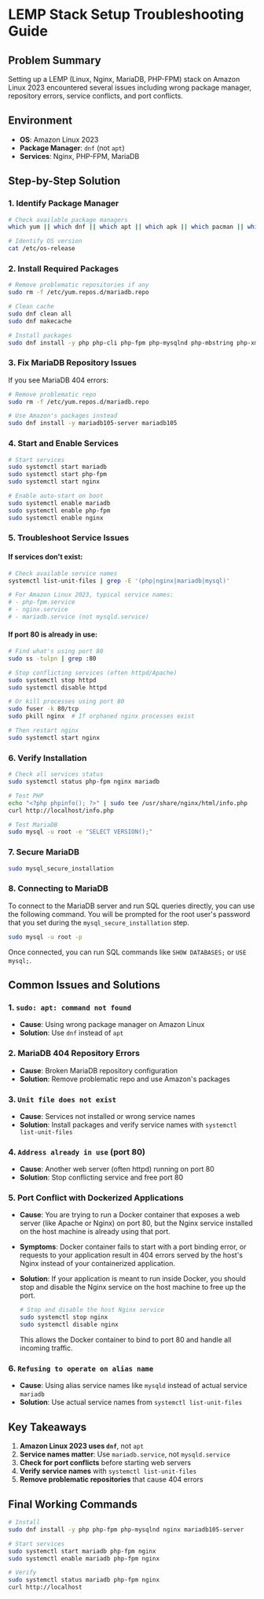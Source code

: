 # LEMP Stack Setup Troubleshooting Guide

## Problem Summary

Setting up a LEMP (Linux, Nginx, MariaDB, PHP-FPM) stack on Amazon Linux 2023 encountered several issues including wrong package manager, repository errors, service conflicts, and port conflicts.

## Environment

-   **OS**: Amazon Linux 2023
-   **Package Manager**: `dnf` (not `apt`)
-   **Services**: Nginx, PHP-FPM, MariaDB

## Step-by-Step Solution

### 1. Identify Package Manager

```bash
# Check available package managers
which yum || which dnf || which apt || which apk || which pacman || which zypper

# Identify OS version
cat /etc/os-release
```

### 2. Install Required Packages

```bash
# Remove problematic repositories if any
sudo rm -f /etc/yum.repos.d/mariadb.repo

# Clean cache
sudo dnf clean all
sudo dnf makecache

# Install packages
sudo dnf install -y php php-cli php-fpm php-mysqlnd php-mbstring php-xml unzip curl git composer nginx mariadb105-server mariadb105
```

### 3. Fix MariaDB Repository Issues

If you see MariaDB 404 errors:

```bash
# Remove problematic repo
sudo rm -f /etc/yum.repos.d/mariadb.repo

# Use Amazon's packages instead
sudo dnf install -y mariadb105-server mariadb105
```

### 4. Start and Enable Services

```bash
# Start services
sudo systemctl start mariadb
sudo systemctl start php-fpm
sudo systemctl start nginx

# Enable auto-start on boot
sudo systemctl enable mariadb
sudo systemctl enable php-fpm
sudo systemctl enable nginx
```

### 5. Troubleshoot Service Issues

#### If services don't exist:

```bash
# Check available service names
systemctl list-unit-files | grep -E '(php|nginx|mariadb|mysql)'

# For Amazon Linux 2023, typical service names:
# - php-fpm.service
# - nginx.service
# - mariadb.service (not mysqld.service)
```

#### If port 80 is already in use:

```bash
# Find what's using port 80
sudo ss -tulpn | grep :80

# Stop conflicting services (often httpd/Apache)
sudo systemctl stop httpd
sudo systemctl disable httpd

# Or kill processes using port 80
sudo fuser -k 80/tcp
sudo pkill nginx  # If orphaned nginx processes exist

# Then restart nginx
sudo systemctl start nginx
```

### 6. Verify Installation

```bash
# Check all services status
sudo systemctl status php-fpm nginx mariadb

# Test PHP
echo "<?php phpinfo(); ?>" | sudo tee /usr/share/nginx/html/info.php
curl http://localhost/info.php

# Test MariaDB
sudo mysql -u root -e "SELECT VERSION();"
```

### 7. Secure MariaDB

```bash
sudo mysql_secure_installation
```

### 8. Connecting to MariaDB

To connect to the MariaDB server and run SQL queries directly, you can use the following command. You will be prompted for the root user's password that you set during the `mysql_secure_installation` step.

```bash
sudo mysql -u root -p
```

Once connected, you can run SQL commands like `SHOW DATABASES;` or `USE mysql;`.

## Common Issues and Solutions

### 1. `sudo: apt: command not found`

-   **Cause**: Using wrong package manager on Amazon Linux
-   **Solution**: Use `dnf` instead of `apt`

### 2. MariaDB 404 Repository Errors

-   **Cause**: Broken MariaDB repository configuration
-   **Solution**: Remove problematic repo and use Amazon's packages

### 3. `Unit file does not exist`

-   **Cause**: Services not installed or wrong service names
-   **Solution**: Install packages and verify service names with `systemctl list-unit-files`

### 4. `Address already in use` (port 80)

-   **Cause**: Another web server (often httpd) running on port 80
-   **Solution**: Stop conflicting service and free port 80

### 5. Port Conflict with Dockerized Applications

-   **Cause**: You are trying to run a Docker container that exposes a web server (like Apache or Nginx) on port 80, but the Nginx service installed on the host machine is already using that port.
-   **Symptoms**: Docker container fails to start with a port binding error, or requests to your application result in 404 errors served by the host's Nginx instead of your containerized application.
-   **Solution**: If your application is meant to run inside Docker, you should stop and disable the Nginx service on the host machine to free up the port.

    ```bash
    # Stop and disable the host Nginx service
    sudo systemctl stop nginx
    sudo systemctl disable nginx
    ```
    This allows the Docker container to bind to port 80 and handle all incoming traffic.

### 6. `Refusing to operate on alias name`

-   **Cause**: Using alias service names like `mysqld` instead of actual service `mariadb`
-   **Solution**: Use actual service names from `systemctl list-unit-files`

## Key Takeaways

1. **Amazon Linux 2023 uses `dnf`**, not `apt`
2. **Service names matter**: Use `mariadb.service`, not `mysqld.service`
3. **Check for port conflicts** before starting web servers
4. **Verify service names** with `systemctl list-unit-files`
5. **Remove problematic repositories** that cause 404 errors

## Final Working Commands

```bash
# Install
sudo dnf install -y php php-fpm php-mysqlnd nginx mariadb105-server

# Start services
sudo systemctl start mariadb php-fpm nginx
sudo systemctl enable mariadb php-fpm nginx

# Verify
sudo systemctl status mariadb php-fpm nginx
curl http://localhost
```
